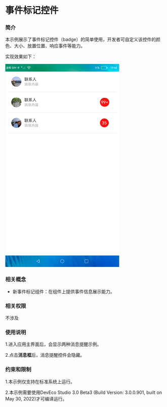 # 事件标记控件

### 简介

本示例展示了事件标记控件（badge）的简单使用，开发者可自定义该控件的颜色、大小、放置位置、响应事件等能力。

实现效果如下：

![](screenshots/device/main.png)

### 相关概念

-  新事件标记组件：在组件上提供事件信息展示能力。

### 相关权限

不涉及

### 使用说明

1.进入应用主界面后，会显示两种消息提醒示例。

2.点击**消息框**后，消息提醒控件会隐藏。

### 约束和限制

1.本示例仅支持在标准系统上运行。

2.本示例需要使用DevEco Studio 3.0 Beta3 (Build Version: 3.0.0.901, built on May 30, 2022)才可编译运行。

